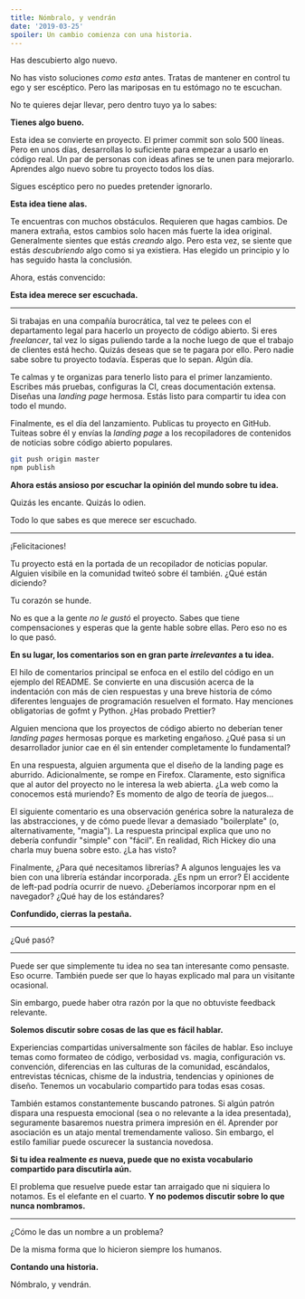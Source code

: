 ```yaml
---
title: Nómbralo, y vendrán
date: '2019-03-25'
spoiler: Un cambio comienza con una historia.
---
```


Has descubierto algo nuevo.

No has visto soluciones *como esta* antes. Tratas de mantener en control tu ego y ser escéptico. Pero las mariposas en tu estómago no te escuchan.

No te quieres dejar llevar, pero dentro tuyo ya lo sabes:

**Tienes algo bueno.**

Esta idea se convierte en proyecto. El primer commit son solo 500 líneas. Pero en unos días, desarrollas lo suficiente para empezar a usarlo en código real. Un par de personas con ideas afines se te unen para mejorarlo. Aprendes algo nuevo sobre tu proyecto todos los días.

Sigues escéptico pero no puedes pretender ignorarlo.

**Esta idea tiene alas.**

Te encuentras con muchos obstáculos. Requieren que hagas cambios. De manera extraña, estos cambios solo hacen más fuerte la idea original. Generalmente sientes que estás *creando* algo. Pero esta vez, se siente que estás *descubriendo* algo como si ya existiera. Has elegido un principio y lo has seguido hasta la conclusión.

Ahora, estás convencido:

**Esta idea merece ser escuchada.**

---

Si trabajas en una compañía burocrática, tal vez te pelees con el departamento legal para hacerlo un proyecto de código abierto. Si eres *freelancer*, tal vez lo sigas puliendo tarde a la noche luego de que el trabajo de clientes está hecho. Quizás deseas que se te pagara por ello. Pero nadie sabe sobre tu proyecto todavía. Esperas que lo sepan. Algún día.

Te calmas y te organizas para tenerlo listo para el primer lanzamiento. Escribes más pruebas, configuras la CI, creas documentación extensa. Diseñas una *landing page* hermosa. Estás listo para compartir tu idea con todo el mundo.

Finalmente, es el día del lanzamiento. Publicas tu proyecto en GitHub. Tuiteas sobre él y envías la *landing page* a los recopiladores de contenidos de noticias sobre código abierto populares.

```bash
git push origin master
npm publish
```

**Ahora estás ansioso por escuchar la opinión del mundo sobre tu idea.**

Quizás les encante. Quizás lo odien.

Todo lo que sabes es que merece ser escuchado.

---

¡Felicitaciones!

Tu proyecto está en la portada de un recopilador de noticias popular. Alguien visibile en la comunidad twiteó sobre él también. ¿Qué están diciendo?

Tu corazón se hunde.

No es que a la gente *no le gustó* el proyecto. Sabes que tiene compensaciones y esperas que la gente hable sobre ellas. Pero eso no es lo que pasó.

**En su lugar, los comentarios son en gran parte *irrelevantes* a tu idea.**

El hilo de comentarios principal se enfoca en el estilo del código en un ejemplo del README. Se convierte en una discusión acerca de la indentación con más de cien respuestas y una breve historia de cómo diferentes lenguajes de programación resuelven el formato. Hay menciones obligatorias de gofmt y Python. ¿Has probado Prettier?

Alguien menciona que los proyectos de código abierto no deberían tener *landing pages* hermosas porque es marketing engañoso. ¿Qué pasa si un desarrollador junior cae en él sin entender completamente lo fundamental?

En una respuesta, alguien argumenta que el diseño de la landing page es aburrido. Adicionalmente, se rompe en Firefox. Claramente, esto significa que al autor del proyecto no le interesa la web abierta. ¿La web como la conocemos está muriendo? Es momento de algo de teoría de juegos...

El siguiente comentario es una observación genérica sobre la naturaleza de las abstracciones, y de cómo puede llevar a demasiado "boilerplate" (o, alternativamente, "magia"). La respuesta principal explica que uno no debería confundir "simple" con "fácil". En realidad, Rich Hickey dio una charla muy buena sobre esto. ¿La has visto?

Finalmente, ¿Para qué necesitamos librerías? A algunos lenguajes les va bien con una librería estándar incorporada. ¿Es npm un error? El accidente de left-pad podría ocurrir de nuevo. ¿Deberíamos incorporar npm en el navegador? ¿Qué hay de los estándares?

**Confundido, cierras la pestaña.**

---

¿Qué pasó?

---

Puede ser que simplemente tu idea no sea tan interesante como pensaste. Eso ocurre. También puede ser que lo hayas explicado mal para un visitante ocasional.

Sin embargo, puede haber otra razón por la que no obtuviste feedback relevante.

**Solemos discutir sobre cosas de las que es fácil hablar.**

Experiencias compartidas universalmente son fáciles de hablar. Eso incluye temas como formateo de código, verbosidad vs. magia, configuración vs. convención, diferencias en las culturas de la comunidad, escándalos, entrevistas técnicas, chisme de la industria, tendencias y opiniones de diseño. Tenemos un vocabulario compartido para todas esas cosas.

También estamos constantemente buscando patrones. Si algún patrón dispara una respuesta emocional (sea o no relevante a la idea presentada), seguramente basaremos nuestra primera impresión en él. Aprender por asociación es un atajo mental tremendamente valioso. Sin embargo, el estilo familiar puede oscurecer la sustancia novedosa.

**Si tu idea realmente _es_ nueva, puede que no exista vocabulario compartido para discutirla aún.**

El problema que resuelve puede estar tan arraigado que ni siquiera lo notamos. Es el elefante en el cuarto. **Y no podemos discutir sobre lo que nunca nombramos.**

---

¿Cómo le das un nombre a un problema?

De la misma forma que lo hicieron siempre los humanos.

**Contando una historia.**

Nómbralo, y vendrán.
